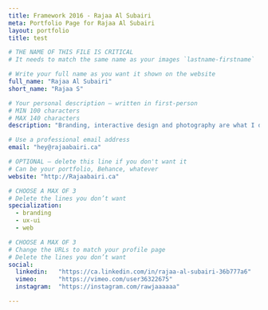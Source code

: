 ```yaml
---
title: Framework 2016 - Rajaa Al Subairi
meta: Portfolio Page for Rajaa Al Subairi
layout: portfolio
title: test

# THE NAME OF THIS FILE IS CRITICAL
# It needs to match the same name as your images `lastname-firstname`

# Write your full name as you want it shown on the website
full_name: "Rajaa Al Subairi"
short_name: "Rajaa S"

# Your personal description — written in first-person
# MIN 100 characters
# MAX 140 characters
description: "Branding, interactive design and photography are what I do best but I’m never afraid to explore other aspects of graphic design."

# Use a professional email address
email: "hey@rajaabairi.ca"

# OPTIONAL — delete this line if you don't want it
# Can be your portfolio, Behance, whatever
website: "http://Rajaabairi.ca"

# CHOOSE A MAX OF 3
# Delete the lines you don’t want
specialization:
  - branding
  - ux-ui
  - web

# CHOOSE A MAX OF 3
# Change the URLs to match your profile page
# Delete the lines you don’t want
social:
  linkedin:   "https://ca.linkedin.com/in/rajaa-al-subairi-36b777a6"
  vimeo:      "https://vimeo.com/user36322675"
  instagram:  "https://instagram.com/rawjaaaaaa"

---
```

